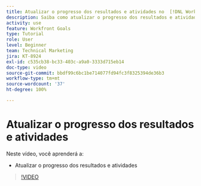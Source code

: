 ```yaml
---
title: Atualizar o progresso dos resultados e atividades no  [!DNL Workfront Goals]
description: Saiba como atualizar o progresso dos resultados e atividades no  [!DNL Workfront Goals].
activity: use
feature: Workfront Goals
type: Tutorial
role: User
level: Beginner
team: Technical Marketing
jira: KT-8924
exl-id: c535cb38-bc33-403c-a9a0-3333d715eb14
doc-type: video
source-git-commit: bbdf99c6bc1be714077fd94fc3f8325394de36b3
workflow-type: tm+mt
source-wordcount: '37'
ht-degree: 100%

---
```


# Atualizar o progresso dos resultados e atividades

Neste vídeo, você aprenderá a:

* Atualizar o progresso dos resultados e atividades

>[!VIDEO](https://video.tv.adobe.com/v/335196/?quality=12&learn=on&enablevpops=1)
